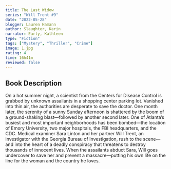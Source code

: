 ```yaml
---
title: The Last Widow
series: "Will Trent #9"
date: "2022-05-28"
blogger: Lauren Hamann
author: Slaughter, Karin
narrator: Early, Kathleen
type: "Fiction"
tags: ["Mystery", "Thriller", "Crime"]
image: 1.jpg
rating: 4
time: 16h41m
reviewed: false
---
```


## Book Description

On a hot summer night, a scientist from the Centers for Disease Control is grabbed by unknown assailants in a shopping center parking lot. Vanished into thin air, the authorities are desperate to save the doctor. One month later, the serenity of a sunny Sunday afternoon is shattered by the boom of a ground-shaking blast—followed by another second later. One of Atlanta’s busiest and most important neighborhoods has been bombed—the location of Emory University, two major hospitals, the FBI headquarters, and the CDC. Medical examiner Sara Linton and her partner Will Trent, an investigator with the Georgia Bureau of Investigation, rush to the scene—and into the heart of a deadly conspiracy that threatens to destroy thousands of innocent lives. When the assailants abduct Sara, Will goes undercover to save her and prevent a massacre—putting his own life on the line for the woman and the country he loves.

